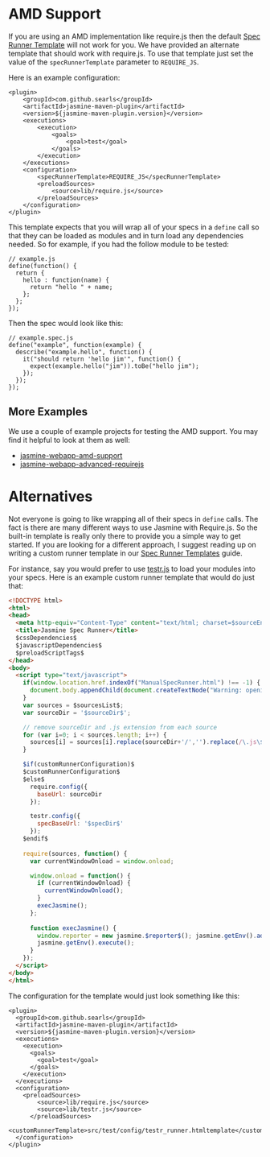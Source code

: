 AMD Support
===========

If you are using an AMD implementation like require.js then the default [Spec Runner Template](spec-runner-templates.html) will not work for you. We have provided an alternate template that should work with require.js. To use that template just set the value of the `specRunnerTemplate` parameter to `REQUIRE_JS`.

Here is an example configuration:

```
<plugin>
    <groupId>com.github.searls</groupId>
    <artifactId>jasmine-maven-plugin</artifactId>
    <version>${jasmine-maven-plugin.version}</version>
    <executions>
        <execution>
            <goals>
                <goal>test</goal>
            </goals>
        </execution>
    </executions>
    <configuration>
        <specRunnerTemplate>REQUIRE_JS</specRunnerTemplate>
        <preloadSources>
            <source>lib/require.js</source>
        </preloadSources>
    </configuration>
</plugin>
```

This template expects that you will wrap all of your specs in a `define` call so that they can be loaded as modules and in turn load any dependencies needed. So for example, if you had the follow module to be tested:

```
// example.js
define(function() {
  return {
    hello : function(name) {
      return "hello " + name;
    };
  };
});
```

Then the spec would look like this:

```
// example.spec.js
define("example", function(example) {
  describe("example.hello", function() {
    it("should return 'hello jim'", function() {
      expect(example.hello("jim")).toBe("hello jim");
    });
  });
});
```

More Examples
-------------
We use a couple of example projects for testing the AMD support. You may find it helpful to look at them as well:
 * [jasmine-webapp-amd-support](https://github.com/searls/jasmine-maven-plugin/tree/master/src/test/resources/examples/jasmine-webapp-amd-support)
 * [jasmine-webapp-advanced-requirejs](https://github.com/searls/jasmine-maven-plugin/tree/master/src/test/resources/examples/jasmine-webapp-advanced-requirejs)

Alternatives
============
Not everyone is going to like wrapping all of their specs in `define` calls.  The fact is there are many different ways to use Jasmine with Require.js. So the built-in template is really only there to provide you a simple way to get started. If you are looking for a different approach, I suggest reading up on writing a custom runner template in our [Spec Runner Templates](spec-runner-templates.html) guide.

For instance, say you would prefer to use [testr.js](https://github.com/mattfysh/testr.js) to load your modules into your specs. Here is an example custom runner template that would do just that:

``` html
<!DOCTYPE html>
<html>
<head>
  <meta http-equiv="Content-Type" content="text/html; charset=$sourceEncoding$">
  <title>Jasmine Spec Runner</title>
  $cssDependencies$
  $javascriptDependencies$
  $preloadScriptTags$
</head>
<body>
  <script type="text/javascript">
    if(window.location.href.indexOf("ManualSpecRunner.html") !== -1) {
      document.body.appendChild(document.createTextNode("Warning: opening this HTML file directly from the file system is deprecated. You should instead try running `mvn jasmine:bdd` from the command line, and then visit `http://localhost:8234` in your browser. "))
    }
    var sources = $sourcesList$;
    var sourceDir = '$sourceDir$';

    // remove sourceDir and .js extension from each source
    for (var i=0; i < sources.length; i++) {
      sources[i] = sources[i].replace(sourceDir+'/','').replace(/\.js\$/,'');
    }   

    $if(customRunnerConfiguration)$
    $customRunnerConfiguration$
    $else$
      require.config({
        baseUrl: sourceDir
      });

      testr.config({
        specBaseUrl: '$specDir$'
      });
    $endif$
    
    require(sources, function() {
      var currentWindowOnload = window.onload;

      window.onload = function() {
        if (currentWindowOnload) {
          currentWindowOnload();
        }
        execJasmine();
      };
      
      function execJasmine() {
        window.reporter = new jasmine.$reporter$(); jasmine.getEnv().addReporter(reporter);
        jasmine.getEnv().execute();
      }
    });
  </script>
</body>
</html>
```

The configuration for the template would just look something like this:

```
<plugin>
  <groupId>com.github.searls</groupId>
  <artifactId>jasmine-maven-plugin</artifactId>
  <version>${jasmine-maven-plugin.version}</version>
  <executions>
    <execution>
      <goals>
        <goal>test</goal>
      </goals>
    </execution>
  </executions>
  <configuration>
    <preloadSources>
        <source>lib/require.js</source>
        <source>lib/testr.js</source>
      </preloadSources>
    <customRunnerTemplate>src/test/config/testr_runner.htmltemplate</customRunnerTemplate>
  </configuration>
</plugin>
```
